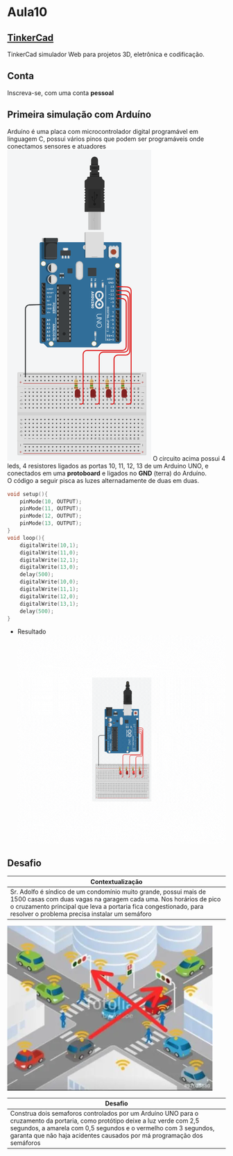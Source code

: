 # Aula10
## [TinkerCad](https://www.tinkercad.com/)
TinkerCad simulador Web para projetos 3D, eletrônica e codificação.
## Conta
Inscreva-se, com uma conta **pessoal**

## Primeira simulação com Arduíno
Arduíno é uma placa com microcontrolador digital programável em linguagem C, possui vários pinos que podem ser programáveis onde conectamos sensores e atuadores
![QUatro leds](./4leds01.png)
O circuito acima possui 4 leds, 4 resistores ligados as portas 10, 11, 12, 13 de um Arduino UNO, e conectados em uma **protoboard** e ligados no **GND** (terra) do Arduíno.<br>O código a seguir pisca as luzes alternadamente de duas em duas.
```c
void setup(){
	pinMode(10, OUTPUT);
	pinMode(11, OUTPUT);
	pinMode(12, OUTPUT);
	pinMode(13, OUTPUT);
}
void loop(){
	digitalWrite(10,1);
  	digitalWrite(11,0);
  	digitalWrite(12,1);
  	digitalWrite(13,0);
  	delay(500);
  	digitalWrite(10,0);
  	digitalWrite(11,1);
  	digitalWrite(12,0);
  	digitalWrite(13,1);
  	delay(500);
}
```
- Resultado<br>![Resultado](leds.gif)

## Desafio
|Contextualização|
|-|
|Sr. Adolfo é síndico de um condomínio muito grande, possui mais de 1500 casas com duas vagas na garagem cada uma. Nos horários de pico o cruzamento principal que leva a portaria fica congestionado, para resolver o problema precisa instalar um semáforo|

![Cruzamento](./cruzamento.webp)

|Desafio|
|-|
|Construa dois semaforos controlados por um Arduíno UNO para o cruzamento da portaria, como protótipo deixe a luz verde com 2,5 segundos, a amarela com 0,5 segundos e o vermelho com 3 segundos, garanta que não haja acidentes causados por má programação dos semáforos|